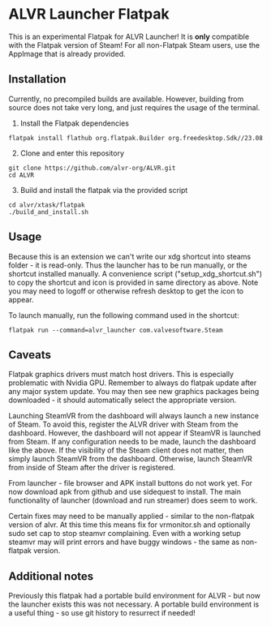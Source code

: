 # ALVR Launcher Flatpak

This is an experimental Flatpak for ALVR Launcher! It is **only** compatible with the Flatpak version of Steam! For all non-Flatpak Steam users, use the AppImage that is already provided.

## Installation

Currently, no precompiled builds are available. However, building from source does not take very long, and just requires the usage of the terminal.

1. Install the Flatpak dependencies

```
flatpak install flathub org.flatpak.Builder org.freedesktop.Sdk//23.08 
```

2. Clone and enter this repository

```
git clone https://github.com/alvr-org/ALVR.git
cd ALVR
```

3. Build and install the flatpak via the provided script

```
cd alvr/xtask/flatpak
./build_and_install.sh  
```

## Usage

Because this is an extension we can't write our xdg shortcut into steams folder - it is read-only.
Thus the launcher has to be run manually, or the shortcut installed manually. 
A convenience script ("setup_xdg_shortcut.sh") to copy the shortcut and icon is provided in same directory as above. Note you may need to logoff or otherwise refresh desktop to get the icon to appear.

To launch manually, run the following command used in the shortcut:

```
flatpak run --command=alvr_launcher com.valvesoftware.Steam
```

## Caveats

Flatpak graphics drivers must match host drivers. This is especially problematic with Nvidia GPU. Remember to always do flatpak update after any major system update. You may then see new graphics packages being downloaded - it should automatically select the appropriate version.

Launching SteamVR from the dashboard will always launch a new instance of Steam. To avoid this, register the ALVR driver with Steam from the dashboard. However, the dashboard will not appear if SteamVR is launched from Steam. If any configuration needs to be made, launch the dashboard like the above. If the visibility of the Steam client does not matter, then simply launch SteamVR from the dashboard. Otherwise, launch SteamVR from inside of Steam after the driver is registered.

From launcher - file browser and APK install buttons do not work yet. For now download apk from github and use sidequest to install. The main functionality of launcher (download and run streamer) does seem to work. 

Certain fixes may need to be manually applied - similar to the non-flatpak version of alvr. At this time this means fix for vrmonitor.sh and optionally sudo set cap to stop steamvr complaining. Even with a working setup steamvr may will print errors and have buggy windows - the same as non-flatpak version.

## Additional notes

Previously this flatpak had a portable build environment for ALVR - but now the launcher exists this was not necessary. A portable build environment is a useful thing - so use git history to resurrect if needed!